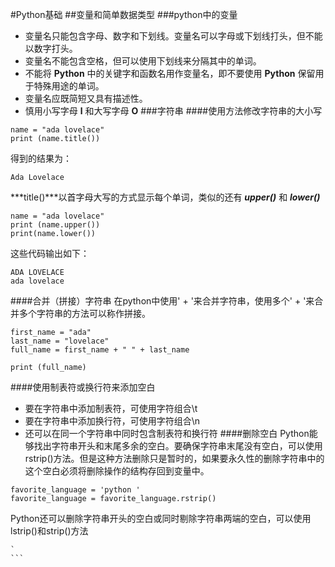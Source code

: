 #Python基础
##变量和简单数据类型
###python中的变量
- 变量名只能包含字母、数字和下划线。变量名可以字母或下划线打头，但不能以数字打头。
- 变量名不能包含空格，但可以使用下划线来分隔其中的单词。
- 不能将 **Python** 中的关键字和函数名用作变量名，即不要使用 **Python** 保留用于特殊用途的单词。
- 变量名应既简短又具有描述性。
- 慎用小写字母 **l** 和大写字母 **O** 
###字符串
####使用方法修改字符串的大小写
```
name = "ada lovelace"
print (name.title())
```
得到的结果为：
```
Ada Lovelace
```
***title()***以首字母大写的方式显示每个单词，类似的还有 ***upper()*** 和 ***lower()***
```
name = "ada lovelace"
print (name.upper())
print(name.lower())
```
这些代码输出如下：
```
ADA LOVELACE
ada lovelace
```
####合并（拼接）字符串
在python中使用' + '来合并字符串，使用多个' + '来合并多个字符串的方法可以称作拼接。
```
first_name = "ada"
last_name = "lovelace"
full_name = first_name + " " + last_name

print (full_name)
```
####使用制表符或换行符来添加空白
- 要在字符串中添加制表符，可使用字符组合\t
- 要在字符串中添加换行符，可使用字符组合\n
- 还可以在同一个字符串中同时包含制表符和换行符
####删除空白
Python能够找出字符串开头和末尾多余的空白。要确保字符串末尾没有空白，可以使用rstrip()方法。但是这种方法删除只是暂时的，如果要永久性的删除字符串中的这个空白必须将删除操作的结构存回到变量中。
```
favorite_language = 'python '
favorite_language = favorite_language.rstrip()
```
Python还可以删除字符串开头的空白或同时剔除字符串两端的空白，可以使用lstrip()和strip()方法
````
`
```
